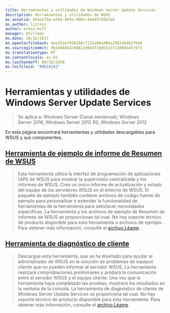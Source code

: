 ```yaml
---
title: Herramientas y utilidades de Windows Server Update Services
description: Herramientas y utilidades de WSUS
ms.assetid: d54a1f5e-af68-497e-99be-94445769b7a6
ms.author: lizross
author: eross-msft
manager: mtillman
ms.date: 10/16/2017
ms.openlocfilehash: 4ee292af928286c7133a90ed0ba298246482f8a8
ms.sourcegitcommit: db2d46842c68813d043738d6523f13d8454fc972
ms.translationtype: MT
ms.contentlocale: es-ES
ms.lasthandoff: 09/10/2020
ms.locfileid: "89624242"
---
```

# <a name="windows-server-update-services-tools-and-utilities"></a>Herramientas y utilidades de Windows Server Update Services

>Se aplica a: Windows Server (Canal semianual), Windows Server 2016, Windows Server 2012 R2, Windows Server 2012

 En esta página encontrará herramientas y utilidades descargables para WSUS y sus componentes.

 ## <a name="wsus-reporting-rollup-sample-tool"></a>[Herramienta de ejemplo de informe de Resumen de WSUS](https://download.microsoft.com/download/3/3/9/339ac5ee-ae9a-44a4-b09c-483736294433/WSUSRollupSample.EXE)

 > Esta herramienta utiliza la interfaz de programación de aplicaciones (API) de WSUS para mostrar la supervisión centralizada y los informes de WSUS. Crea un único informe de actualización y estado del equipo de los servidores WSUS en el entorno de WSUS. El paquete de ejemplo también contiene archivos de código fuente de ejemplo para personalizar o extender la funcionalidad de herramientas de la herramienta para satisfacer necesidades específicas. La herramienta y los archivos de ejemplo de Resumen de informes de WSUS se proporcionan tal cual. No hay soporte técnico de producto disponible para esta herramienta o archivos de ejemplo. Para obtener más información, consulte el [archivo Léame](https://download.microsoft.com/download/8/1/a/81a41962-cff5-4396-a567-0d2f87d8f67a/Readme.htm).

## <a name="client-diagnostics-tool"></a>[Herramienta de diagnóstico de cliente](https://download.microsoft.com/download/9/7/6/976d1084-d2fd-45a1-8c27-a467c768d8ef/WSUS%20Client%20Diagnostic%20Tool.EXE)

 > Descargue esta herramienta, que se ha diseñado para ayudar al administrador de WSUS en la solución de problemas de equipos cliente que no pueden informar al servidor WSUS. La herramienta realizará comprobaciones preliminares y probará la comunicación entre el servidor WSUS y el equipo cliente. Una vez que la herramienta haya completado las pruebas, mostrará los resultados en la ventana de la consola. La herramienta de diagnóstico de cliente de Windows Server Update Services se proporciona tal cual. No hay soporte técnico de producto disponible para esta herramienta. Para obtener más información, consulte el [archivo Léame](https://download.microsoft.com/download/e/4/b/e4bc4153-be1f-460f-800e-69c6a1857d68/readme.htm).


